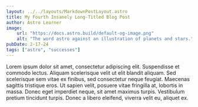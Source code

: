 ```yaml
---
layout: ../../layouts/MarkdownPostLayout.astro
title: My Fourth Insanely Long-Titled Blog Post
author: Astro Learner
image:
    url: "https://docs.astro.build/default-og-image.png"
    alt: "The word astro against an illustration of planets and stars."
pubDate: 2-17-24
tags: ["astro", "successes"]
---
```

Lorem ipsum dolor sit amet, consectetur adipiscing elit. Suspendisse et commodo lectus. Aliquam scelerisque velit ut elit blandit aliquam. Sed scelerisque sem vitae ex finibus, sed consectetur neque feugiat. Maecenas sagittis tristique eros. Ut sapien velit, posuere vitae fringilla at, lobortis in massa. Donec eget imperdiet neque, sit amet maximus turpis. Vestibulum pretium tincidunt turpis. Donec a libero eleifend, viverra velit eu, aliquet ex. 